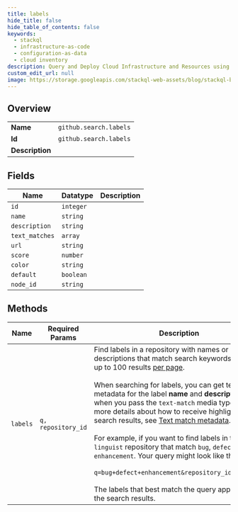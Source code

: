 ```yaml
---
title: labels
hide_title: false
hide_table_of_contents: false
keywords:
  - stackql
  - infrastructure-as-code
  - configuration-as-data
  - cloud inventory
description: Query and Deploy Cloud Infrastructure and Resources using SQL
custom_edit_url: null
image: https://storage.googleapis.com/stackql-web-assets/blog/stackql-blog-post-featured-image.png
---
```

  
    

## Overview
<table><tbody>
<tr><td><b>Name</b></td><td><code>github.search.labels</code></td></tr>
<tr><td><b>Id</b></td><td><code>github.search.labels</code></td></tr>
<tr><td><b>Description</b></td><td></td></tr>
</tbody></table>

## Fields
| Name | Datatype | Description |
| ---- | -------- | ----------- |
| `id` | `integer` |  |
| `name` | `string` |  |
| `description` | `string` |  |
| `text_matches` | `array` |  |
| `url` | `string` |  |
| `score` | `number` |  |
| `color` | `string` |  |
| `default` | `boolean` |  |
| `node_id` | `string` |  |
## Methods
| Name | Required Params | Description | Accessible by |
| ---- | --------------- | ----------- | ------------- |
| `labels` | `q, repository_id` | Find labels in a repository with names or descriptions that match search keywords. Returns up to 100 results [per page](https://docs.github.com/rest/overview/resources-in-the-rest-api#pagination).<br /><br />When searching for labels, you can get text match metadata for the label **name** and **description** fields when you pass the `text-match` media type. For more details about how to receive highlighted search results, see [Text match metadata](https://docs.github.com/rest/reference/search#text-match-metadata).<br /><br />For example, if you want to find labels in the `linguist` repository that match `bug`, `defect`, or `enhancement`. Your query might look like this:<br /><br />`q=bug+defect+enhancement&repository_id=64778136`<br /><br />The labels that best match the query appear first in the search results. | SELECT |
